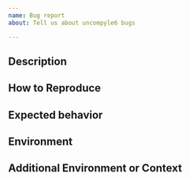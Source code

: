 ```yaml
---
name: Bug report
about: Tell us about uncompyle6 bugs

---
```


<!-- __Note:__ Have you read https://github.com/rocky/python-uncompyle6/blob/master/HOW-TO-REPORT-A-BUG.md ?

Please remove any of the optional sections if they are not applicable.

Prerequisites

* Make sure the bytecode you have can be disassembled with a
  disassembler.
* Don't put bytecode and corresponding soruce code on any service that
  requires registration to download.
* When you open a bug report there is no privacy. If the legitimacy of
  the activity is deemed suspicous, I may flag it as suspicious,
  making the issue even more easy to detect.

Bug reports that violate a prerequisite may be discarded.

Note that there are way more bug-fix requestors than there are bug
fixers. If you want you need more immediate, confidential or urgent
assistance

http://www.crazy-compilers.com/decompyle/ offers a byte-code
decompiler service for versions of Python up to 2.6.

-->

## Description

<!-- Replace this text with a clear and concise description of the bug. -->

## How to Reproduce

<!-- Please show both the input you gave and the
output you got in describing how to reproduce the bug:

or give a complete console log with input and output

```console
$ uncompyle6 <command-line-options>
...
$
```

If there is a Solidity source code, a truffle project, or bytecode
that is involved, please provide that or links to it.

-->

## Expected behavior

<!-- A clear and concise description of what you expected to happen. -->

## Environment

<!-- _This section sometimes is optional but helpful to us._

Please modify for your setup

- Uncompyle6 version: output from  `uncompyle6 --version` or `pip show uncompyle6`
- Python version: `python -V`
- OS and Version: [e.g. Ubuntu bionic]

-->

## Additional Environment or Context

<!-- _This section is optional._

Add any other context about the problem here or special environment setup.

-->
